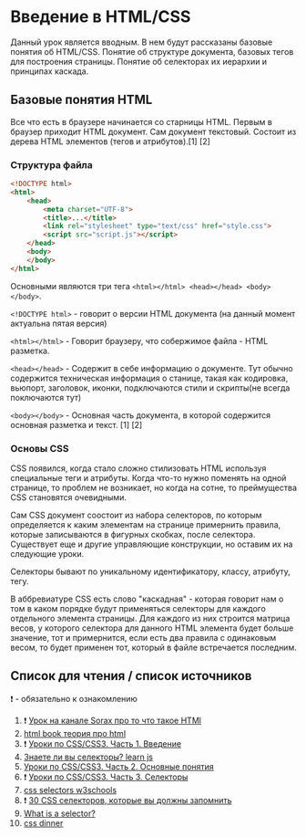# Введение в HTML/CSS

Данный урок является вводным. В нем будут рассказаны базовые понятия об HTML/CSS. Понятие об структуре документа, базовых тегов для построения страницы. Понятие об селекторах их иерархии и принципах каскада.

## Базовые понятия HTML

Все что есть в браузере начинается со старницы HTML. Первым в браузер приходит HTML документ. Сам документ текстовый. Состоит из дерева HTML элементов (тегов и атрибутов).[1] [2]

### Cтруктура файла

```HTML
<!DOCTYPE html>
<html>
    <head>
        <meta charset="UTF-8">
        <title>...</title>
        <link rel="stylesheet" type="text/css" href="style.css">
        <script src="script.js"></script>
    </head>
    <body>
    </body>
</html>
```

Основными являются три тега ```<html></html> <head></head> <body></body>```.

```<!DOCTYPE html>``` - говорит о версии HTML документа (на данный момент актуальна пятая версия)

```<html></html>``` - Говорит браузеру, что собержимое файла - HTML разметка.

```<head></head>``` - Содержит в себе информацию о документе. Тут обычно содержится техническая информация о станице, такая как кодировка, вьюпорт, заголовок, иконки, подключаются стили и скрипты(не всегда поключаются тут)

```<body></body>``` - Основная часть документа, в которой содержится основная разметка и текст.
[1] [2]

### Основы CSS

CSS появился, когда стало сложно стилизовать HTML используя специальные теги и атрибуты. Когда что-то нужно поменять на одной странице, то проблем не возникает, но когда на сотне, то преймущества CSS становятся очевидными.

Сам CSS документ соостоит из набора селекторов, по которым определяется к каким элементам на странице примернить правила, которые записываются в фигурных скобках, после селектора. Существует еще и другие управляющие конструкции, но оставим их на следующие уроки.

Селекторы бывают по уникальному идентификатору, классу, атрибуту, тегу.

В аббревиатуре CSS есть слово "каскадная" - которая говорит нам о том в каком порядке будут применяться селекторы для каждого отдельного элемента страницы. Для каждого из них строится матрица весов, у которого селектора для данного HTML элемента будет больше значение, тот и примернится, если есть два правила с одинаковым весом, то будет применен тот, который в файле встречается последним.



## Список для чтения / список источников

:exclamation: - обязательно к ознакомлению

1. :exclamation: [Урок на канале Sorax про то что такое HTMl](https://www.youtube.com/watch?v=Shl_ulf8UBM)
2. [html book теория про html](https://html5book.ru/osnovy-html/)
3. :exclamation: [Уроки по CSS/CSS3. Часть 1. Введение](https://www.youtube.com/watch?v=IsZDtOYUWvk)
4. [Знаете ли вы селекторы? learn js](https://learn.javascript.ru/css-selectors)
5. [Уроки по CSS/CSS3. Часть 2. Основные понятия](https://www.youtube.com/watch?v=osbbcmvFwDY)
6. :exclamation: [Уроки по CSS/CSS3. Часть 3. Селекторы](https://www.youtube.com/watch?v=EPgc-1DyT7E)
7. [css selectors w3schools](https://www.w3schools.com/cssref/css_selectors.asp)
8. :exclamation: [30 CSS селекторов, которые вы должны запомнить](the-30-css-selectors-you-must-memorize--net-16048)
9. [What is a selector?](https://developer.mozilla.org/en-US/docs/Learn/CSS/Building_blocks/Selectors)
10. [css dinner](https://flukeout.github.io/)

